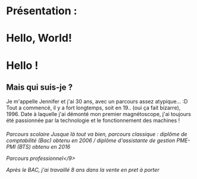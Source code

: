 # Présentation :

<!DOCTYPE html>
<html>
  <head>
    <title>My webpage!</title>
  </head>
  <body>
    <h1>Hello, World!</h1>
    <h4 id='date'></h4>
  </body>
</html>
<h1>Hello !</h1>

<h2>Mais qui suis-je ?</h2>

Je m'appelle Jennifer et j'ai 30 ans, avec un parcours assez atypique... :D
Tout a commencé, il y a fort longtemps, soit en 19.. (oui ça fait bizarre), 1996. Date à laquelle j'ai démonté mon premier magnétoscope, j'ai toujours été passionnée par la technologie et le fonctionnement des machines !

<h6>Parcours scolaire</6>
Jusque là tout va bien, parcours classique : diplôme de comptabilité (Bac) obtenu en 2006 / diplôme d'assistante de gestion PME-PMI (BTS) obtenu en 2016

<h9>Parcours professionnel</9>

Après le BAC, j'ai travaillé 8 ans dans la vente en pret à porter 

